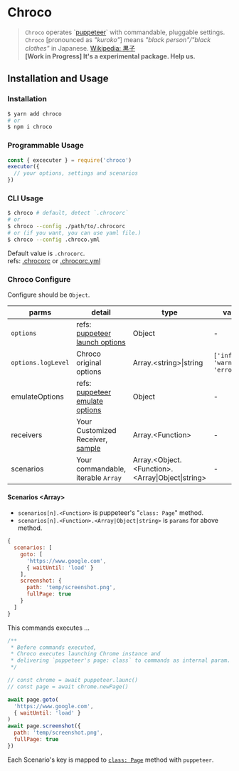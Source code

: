 # Chroco

> `Chroco` operates \`[puppeteer](https://github.com/GoogleChrome/puppeteer/)\` with commandable, pluggable settings.  
> `Chroco` [pronounced as _"kuroko"_] means _"black person"/"black clothes"_  in Japanese. [Wikipedia: 黒子](https://en.wikipedia.org/wiki/Kuroko)  
> **[Work in Progress] It's a experimental package. Help us.**

## Installation and Usage

### Installation

```bash
$ yarn add chroco
# or
$ npm i chroco
```

### Programmable Usage

```js
const { excecuter } = require('chroco')
executor({
  // your options, settings and scenarios
})
```

### CLI Usage

```bash
$ chroco # default, detect `.chrocorc`
# or
$ chroco --config ./path/to/.chrocorc
# or (if you want, you can use yaml file.)
$ chroco --config .chroco.yml
```

Default value is `.chrocorc`.  
refs: [.chrocorc](./sample/.chrocorc) or [.chrocorc.yml](./sample/.chrocorc.yml)

### Chroco Configure

Configure should be `Object`.

|parms|detail|type|val|required|
|-----|------|----|---|--------|
|`options`|refs: [puppeteer launch options](https://github.com/GoogleChrome/puppeteer/blob/master/docs/api.md#puppeteerlaunchoptions)|Object| - |none|
|`options.logLevel`|Chroco original options| Array.\<string\>\|string | `['info', 'warn', 'error']`|none|
|emulateOptions|refs: [puppeteer emulate options](https://github.com/GoogleChrome/puppeteer/blob/master/docs/api.md#pageemulateoptions)|Object| - |none|
|receivers|Your Customized Receiver, [sample](./sample/search.js)| Array.\<Function\> | - | none |
|scenarios|Your commandable, iterable `Array`| Array.\<Object.\<Function\>.\<Array\|Object\|string\>| - |required|


#### Scenarios \<Array\>

- `scenarios[n].<Function>` is puppeteer's "`class: Page`" method.
- `scenarios[n].<Function>.<Array|Object|string>` is `params` for above method.

```js
{
  scenarios: [
    goto: [
      'https://www.google.com',
      { waitUntil: 'load' }
    ],
    screenshot: {
      path: 'temp/screenshot.png',
      fullPage: true
    }
  ]
}
```

This commands executes ...

```js
/**
 * Before commands executed,
 * Chroco executes launching Chrome instance and
 * delivering `puppeteer's page: class` to commands as internal param. 
 */

// const chrome = await puppeteer.launc()
// const page = await chrome.newPage()

await page.goto(
  'https://www.google.com',
  { waitUntil: 'load' }
)
await page.screenshot({
  path: 'temp/screenshot.png',
  fullPage: true
})
```

Each Scenario's key is mapped to [`class: Page`](https://github.com/GoogleChrome/puppeteer/blob/master/docs/api.md#class-page) method with `puppeteer`.
